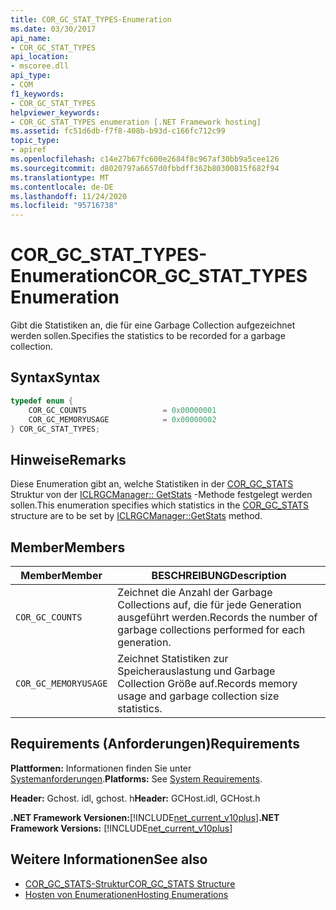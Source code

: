 ```yaml
---
title: COR_GC_STAT_TYPES-Enumeration
ms.date: 03/30/2017
api_name:
- COR_GC_STAT_TYPES
api_location:
- mscoree.dll
api_type:
- COM
f1_keywords:
- COR_GC_STAT_TYPES
helpviewer_keywords:
- COR_GC_STAT_TYPES enumeration [.NET Framework hosting]
ms.assetid: fc51d6db-f7f8-408b-b93d-c166fc712c99
topic_type:
- apiref
ms.openlocfilehash: c14e27b67fc600e2684f8c967af30bb9a5cee126
ms.sourcegitcommit: d8020797a6657d0fbbdff362b80300815f682f94
ms.translationtype: MT
ms.contentlocale: de-DE
ms.lasthandoff: 11/24/2020
ms.locfileid: "95716738"
---
```

# <a name="cor_gc_stat_types-enumeration"></a><span data-ttu-id="0be69-102">COR_GC_STAT_TYPES-Enumeration</span><span class="sxs-lookup"><span data-stu-id="0be69-102">COR_GC_STAT_TYPES Enumeration</span></span>

<span data-ttu-id="0be69-103">Gibt die Statistiken an, die für eine Garbage Collection aufgezeichnet werden sollen.</span><span class="sxs-lookup"><span data-stu-id="0be69-103">Specifies the statistics to be recorded for a garbage collection.</span></span>  
  
## <a name="syntax"></a><span data-ttu-id="0be69-104">Syntax</span><span class="sxs-lookup"><span data-stu-id="0be69-104">Syntax</span></span>  
  
```cpp  
typedef enum {  
    COR_GC_COUNTS                 = 0x00000001  
    COR_GC_MEMORYUSAGE            = 0x00000002  
} COR_GC_STAT_TYPES;  
```  
  
## <a name="remarks"></a><span data-ttu-id="0be69-105">Hinweise</span><span class="sxs-lookup"><span data-stu-id="0be69-105">Remarks</span></span>  

 <span data-ttu-id="0be69-106">Diese Enumeration gibt an, welche Statistiken in der [COR_GC_STATS](cor-gc-stats-structure.md) Struktur von der [ICLRGCManager:: GetStats](iclrgcmanager-getstats-method.md) -Methode festgelegt werden sollen.</span><span class="sxs-lookup"><span data-stu-id="0be69-106">This enumeration specifies which statistics in the [COR_GC_STATS](cor-gc-stats-structure.md) structure are to be set by [ICLRGCManager::GetStats](iclrgcmanager-getstats-method.md) method.</span></span>  
  
## <a name="members"></a><span data-ttu-id="0be69-107">Member</span><span class="sxs-lookup"><span data-stu-id="0be69-107">Members</span></span>  
  
|<span data-ttu-id="0be69-108">Member</span><span class="sxs-lookup"><span data-stu-id="0be69-108">Member</span></span>|<span data-ttu-id="0be69-109">BESCHREIBUNG</span><span class="sxs-lookup"><span data-stu-id="0be69-109">Description</span></span>|  
|------------|-----------------|  
|`COR_GC_COUNTS`|<span data-ttu-id="0be69-110">Zeichnet die Anzahl der Garbage Collections auf, die für jede Generation ausgeführt werden.</span><span class="sxs-lookup"><span data-stu-id="0be69-110">Records the number of garbage collections performed for each generation.</span></span>|  
|`COR_GC_MEMORYUSAGE`|<span data-ttu-id="0be69-111">Zeichnet Statistiken zur Speicherauslastung und Garbage Collection Größe auf.</span><span class="sxs-lookup"><span data-stu-id="0be69-111">Records memory usage and garbage collection size statistics.</span></span>|  
  
## <a name="requirements"></a><span data-ttu-id="0be69-112">Requirements (Anforderungen)</span><span class="sxs-lookup"><span data-stu-id="0be69-112">Requirements</span></span>  

 <span data-ttu-id="0be69-113">**Plattformen:** Informationen finden Sie unter [Systemanforderungen](../../get-started/system-requirements.md).</span><span class="sxs-lookup"><span data-stu-id="0be69-113">**Platforms:** See [System Requirements](../../get-started/system-requirements.md).</span></span>  
  
 <span data-ttu-id="0be69-114">**Header:** Gchost. idl, gchost. h</span><span class="sxs-lookup"><span data-stu-id="0be69-114">**Header:** GCHost.idl, GCHost.h</span></span>  
  
 <span data-ttu-id="0be69-115">**.NET Framework Versionen:**[!INCLUDE[net_current_v10plus](../../../../includes/net-current-v10plus-md.md)]</span><span class="sxs-lookup"><span data-stu-id="0be69-115">**.NET Framework Versions:** [!INCLUDE[net_current_v10plus](../../../../includes/net-current-v10plus-md.md)]</span></span>  
  
## <a name="see-also"></a><span data-ttu-id="0be69-116">Weitere Informationen</span><span class="sxs-lookup"><span data-stu-id="0be69-116">See also</span></span>

- [<span data-ttu-id="0be69-117">COR_GC_STATS-Struktur</span><span class="sxs-lookup"><span data-stu-id="0be69-117">COR_GC_STATS Structure</span></span>](cor-gc-stats-structure.md)
- [<span data-ttu-id="0be69-118">Hosten von Enumerationen</span><span class="sxs-lookup"><span data-stu-id="0be69-118">Hosting Enumerations</span></span>](hosting-enumerations.md)
